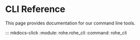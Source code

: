 # CLI Reference

This page provides documentation for our command line tools.

::: mkdocs-click
   :module: rohe.rohe_cli
   :command: rohe_cli
